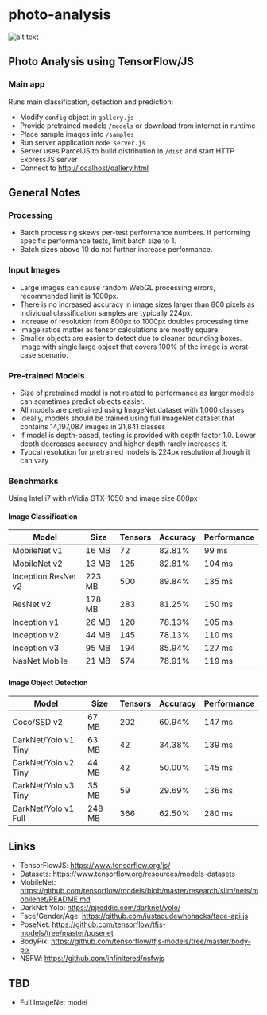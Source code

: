 # photo-analysis

![alt text](favicon.ico)

## Photo Analysis using TensorFlow/JS

### Main app

Runs main classification, detection and prediction:

- Modify `config` object in `gallery.js`
- Provide pretrained models `/models` or download from internet in runtime
- Place sample images into `/samples`
- Run server application `node server.js`
- Server uses ParcelJS to build distribution in `/dist` and start HTTP ExpressJS server
- Connect to <http://localhost/gallery.html>

## General Notes

### Processing

- Batch processing skews per-test performance numbers. If performing specific performance tests, limit batch size to 1.
- Batch sizes above 10 do not further increase performance.

### Input Images

- Large images can cause random WebGL processing errors, recommended limit is 1000px.
- There is no increased accuracy in image sizes larger than 800 pixels as individual classification samples are typically 224px.
- Increase of resolution from 800px to 1000px doubles processing time
- Image ratios matter as tensor calculations are mostly square.
- Smaller objects are easier to detect due to cleaner bounding boxes. Image with single large object that covers 100% of the image is worst-case scenario.

### Pre-trained Models

- Size of pretrained model is not related to performance as larger models can sometimes predict objects easier.
- All models are pretrained using ImageNet dataset with 1,000 classes
- Ideally, models should be trained using full ImageNet dataset that contains 14,197,087 images in 21,841 classes
- If model is depth-based, testing is provided with depth factor 1.0. Lower depth decreases accuracy and higher depth rarely increases it.
- Typcal resolution for pretrained models is 224px resolution although it can vary

### Benchmarks

Using Intel i7 with nVidia GTX-1050 and image size 800px

#### Image Classification

| Model               | Size   | Tensors | Accuracy | Performance |
|---------------------|--------|---------|----------|-------------|
| MobileNet v1        | 16 MB  | 72      | 82.81%   | 99 ms       |
| MobileNet v2        | 13 MB  | 125     | 82.81%   | 104 ms      |
| Inception ResNet v2 | 223 MB | 500     | 89.84%   | 135 ms      |
| ResNet v2           | 178 MB | 283     | 81.25%   | 150 ms      |
| Inception v1        | 26 MB  | 120     | 78.13%   | 105 ms      |
| Inception v2        | 44 MB  | 145     | 78.13%   | 110 ms      |
| Inception v3        | 95 MB  | 194     | 85.94%   | 127 ms      |
| NasNet Mobile       | 21 MB  | 574     | 78.91%   | 119 ms      |

#### Image Object Detection

| Model                | Size   | Tensors | Accuracy | Performance |
|----------------------|--------|---------|----------|-------------|
| Coco/SSD v2          | 67 MB  | 202     | 60.94%   | 147 ms      |
| DarkNet/Yolo v1 Tiny | 63 MB  | 42      | 34.38%   | 139 ms      |
| DarkNet/Yolo v2 Tiny | 44 MB  | 42      | 50.00%   | 145 ms      |
| DarkNet/Yolo v3 Tiny | 35 MB  | 59      | 29.69%   | 136 ms      |
| DarkNet/Yolo v1 Full | 248 MB | 366     | 62.50%   | 280 ms      |

## Links

- TensorFlowJS: <https://www.tensorflow.org/js/>
- Datasets: <https://www.tensorflow.org/resources/models-datasets>
- MobileNet: <https://github.com/tensorflow/models/blob/master/research/slim/nets/mobilenet/README.md>
- DarkNet Yolo: <https://pjreddie.com/darknet/yolo/>
- Face/Gender/Age: <https://github.com/justadudewhohacks/face-api.js>
- PoseNet: <https://github.com/tensorflow/tfjs-models/tree/master/posenet>
- BodyPix: <https://github.com/tensorflow/tfjs-models/tree/master/body-pix>
- NSFW: <https://github.com/infinitered/nsfwjs>

## TBD

- Full ImageNet model
